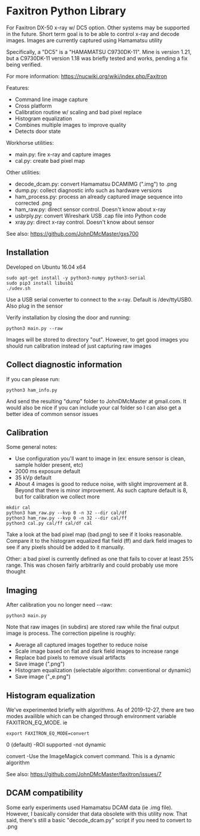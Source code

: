 # Faxitron Python Library

For Faxitron DX-50 x-ray w/ DC5 option. Other systems may be supported in the future. Short term goal is to be able to control x-ray and decode images. Images are currently captured using Hamamatsu utility

Specifically, a "DC5" is a "HAMAMATSU C9730DK-11". Mine is version 1.21, but a C9730DK-11 version 1.18 was briefly tested and works, pending a fix being verified.

For more information: https://nucwiki.org/wiki/index.php/Faxitron

Features:
* Command line image capture
* Cross platform
* Calibration routine w/ scaling and bad pixel replace
* Histogram equalization
* Combines multiple images to improve quality
* Detects door state

Workhorse utilities:
* main.py: fire x-ray and capture images
* cal.py: create bad pixel map

Other utilities:
* decode_dcam.py: convert Hamamatsu DCAMIMG (".img") to .png
* dump.py: collect diagnostic info such as hardware versions
* ham_process.py: process an already captured image sequence into corrected .png
* ham_raw.py: direct sensor control. Doesn't know about x-ray
* usbrply.py: convert Wireshark USB .cap file into Python code
* xray.py: direct x-ray control. Doesn't know about sensor

See also: https://github.com/JohnDMcMaster/gxs700

## Installation

Developed on Ubuntu 16.04 x64

```
sudo apt-get install -y python3-numpy python3-serial
sudo pip3 install libusb1
./udev.sh
```

Use a USB serial converter to connect to the x-ray. Default is /dev/ttyUSB0. Also plug in the sensor

Verify installation by closing the door and running:

```
python3 main.py --raw
```

Images will be stored to directory "out". However, to get good images you should run calibration instead of just capturing raw images

## Collect diagnostic information

If you can please run:
```
python3 ham_info.py
```
And send the resulting "dump" folder to JohnDMcMaster at gmail.com. It would also be nice if you can include your cal folder so I can also get a better idea of common sensor issues


## Calibration

Some general notes:
* Use configuration you'll want to image in (ex: ensure sensor is clean, sample holder present, etc)
* 2000 ms exposure default
* 35 kVp default
* About 4 images is good to reduce noise, with slight improvement at 8. Beyond that there is minor improvement. As such capture default is 8, but for calibration we collect more

```
mkdir cal
python3 ham_raw.py --kvp 0 -n 32 --dir cal/df
python3 ham_raw.py --kvp 0 -n 32 --dir cal/ff
python3 cal.py cal/ff cal/df cal
```
Take a look at the bad pixel map (bad.png) to see if it looks reasonable. Compare it to the histogram equalized flat field (ff) and dark field images to see if any pixels should be added to it manually.

Other: a bad pixel is currently defined as one that fails to cover at least 25% range. This was chosen fairly arbitrarily and could probably use more thought

## Imaging

After calibration you no longer need --raw:

```
python3 main.py
```
Note that raw images (in subdirs) are stored raw while the final output image is process. The correction pipeline is roughly:
* Average all captured images together to reduce noise
* Scale image based on flat and dark field images to increase range
* Replace bad pixels to remove visual artifacts
* Save image (".png")
* Histogram equalization (selectable algorithm: conventional or dynamic)
* Save image ("_e.png")

## Histogram equalization

We've experimented briefly with algorithms. As of 2019-12-27, there are two modes availible
which can be changed through environment variable FAXITRON_EQ_MODE. ie

```
export FAXITRON_EQ_MODE=convert
```

0 (default)
-ROI supported
-not dynamic

convert
-Use the ImageMagick convert command. This is a dynamic algorithm

See also: https://github.com/JohnDMcMaster/faxitron/issues/7

## DCAM compatibility
Some early experiments used Hamamatsu DCAM data (ie .img file). However, I basically consider that data obsolete with this utility now. That said, there's still a basic "decode_dcam.py" script if you need to convert to .png

